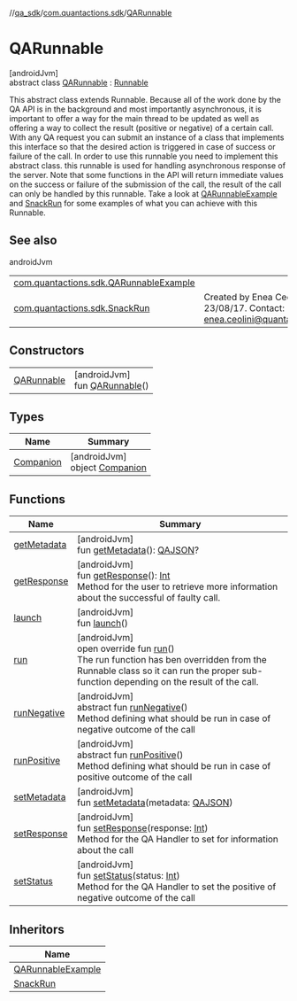 //[qa_sdk](../../../index.md)/[com.quantactions.sdk](../index.md)/[QARunnable](index.md)

# QARunnable

[androidJvm]\
abstract class [QARunnable](index.md) : [Runnable](https://developer.android.com/reference/kotlin/java/lang/Runnable.html)

This abstract class extends Runnable. Because all of the work done by the QA API is in the background and most importantly asynchronous, it is important to offer a way for the main thread to be updated as well as offering a way to collect the result (positive or negative) of a certain call. With any QA request you can submit an instance of a class that implements this interface so that the desired action is triggered in case of success or failure of the call. In order to use this runnable you need to implement this abstract class. this runnable is used for handling asynchronous response of the server. Note that some functions in the API will return immediate values on the success or failure of the submission of the call, the result of the call can only be handled by this runnable. Take a look at [QARunnableExample](../-q-a-runnable-example/index.md) and [SnackRun](../-snack-run/index.md) for some examples of what you can achieve with this Runnable.

## See also

androidJvm

| | |
|---|---|
| [com.quantactions.sdk.QARunnableExample](../-q-a-runnable-example/index.md) |  |
| [com.quantactions.sdk.SnackRun](../-snack-run/index.md) | Created by Enea Ceolini on 23/08/17. Contact: enea.ceolini@quantactions.com |

## Constructors

| | |
|---|---|
| [QARunnable](-q-a-runnable.md) | [androidJvm]<br>fun [QARunnable](-q-a-runnable.md)() |

## Types

| Name | Summary |
|---|---|
| [Companion](-companion/index.md) | [androidJvm]<br>object [Companion](-companion/index.md) |

## Functions

| Name | Summary |
|---|---|
| [getMetadata](get-metadata.md) | [androidJvm]<br>fun [getMetadata](get-metadata.md)(): [QAJSON](../-q-a-j-s-o-n/index.md)? |
| [getResponse](get-response.md) | [androidJvm]<br>fun [getResponse](get-response.md)(): [Int](https://kotlinlang.org/api/latest/jvm/stdlib/kotlin/-int/index.html)<br>Method for the user to retrieve more information about the successful of faulty call. |
| [launch](launch.md) | [androidJvm]<br>fun [launch](launch.md)() |
| [run](run.md) | [androidJvm]<br>open override fun [run](run.md)()<br>The run function has ben overridden from the Runnable class so it can run the proper sub-function depending on the result of the call. |
| [runNegative](run-negative.md) | [androidJvm]<br>abstract fun [runNegative](run-negative.md)()<br>Method defining what should be run in case of negative outcome of the call |
| [runPositive](run-positive.md) | [androidJvm]<br>abstract fun [runPositive](run-positive.md)()<br>Method defining what should be run in case of positive outcome of the call |
| [setMetadata](set-metadata.md) | [androidJvm]<br>fun [setMetadata](set-metadata.md)(metadata: [QAJSON](../-q-a-j-s-o-n/index.md)) |
| [setResponse](set-response.md) | [androidJvm]<br>fun [setResponse](set-response.md)(response: [Int](https://kotlinlang.org/api/latest/jvm/stdlib/kotlin/-int/index.html))<br>Method for the QA Handler to set for information about the call |
| [setStatus](set-status.md) | [androidJvm]<br>fun [setStatus](set-status.md)(status: [Int](https://kotlinlang.org/api/latest/jvm/stdlib/kotlin/-int/index.html))<br>Method for the QA Handler to set the positive of negative outcome of the call |

## Inheritors

| Name |
|---|
| [QARunnableExample](../-q-a-runnable-example/index.md) |
| [SnackRun](../-snack-run/index.md) |
